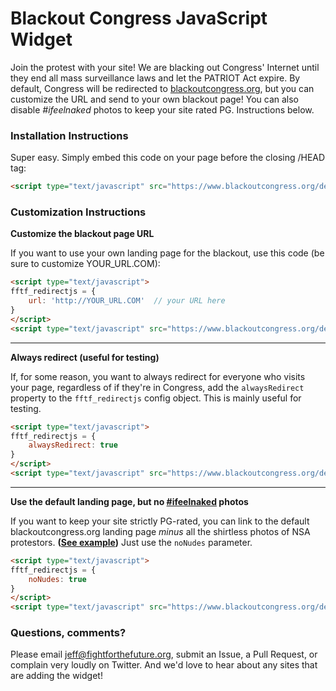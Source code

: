 Blackout Congress JavaScript Widget
===================================

Join the protest with your site!
We are blacking out Congress' Internet until they end all mass surveillance laws
and let the PATRIOT Act expire. By default, Congress will be redirected to
[blackoutcongress.org][1], but you can customize the URL and
send to your own blackout page! You can also disable _#ifeelnaked_ photos to
keep your site rated PG. Instructions below.

### Installation Instructions

Super easy. Simply embed this code on your page before the closing /HEAD tag:

```html
<script type="text/javascript" src="https://www.blackoutcongress.org/detect.js"></script>
```

### Customization Instructions

**Customize the blackout page URL**

If you want to use your own landing page for the blackout, use this code (be
sure to customize YOUR_URL.COM):

```html
<script type="text/javascript">
fftf_redirectjs = {
    url: 'http://YOUR_URL.COM'  // your URL here
}
</script>
<script type="text/javascript" src="https://www.blackoutcongress.org/detect.js"></script>
```
----------------------------------------
**Always redirect (useful for testing)**

If, for some reason, you want to always redirect for everyone who visits your
page, regardless of if they're in Congress, add the `alwaysRedirect` property
to the `fftf_redirectjs` config object. This is mainly useful for testing.

```html
<script type="text/javascript">
fftf_redirectjs = {
    alwaysRedirect: true
}
</script>
<script type="text/javascript" src="https://www.blackoutcongress.org/detect.js"></script>
```
----------------------------------------------------------------
**Use the default landing page, but no [#ifeelnaked][2] photos**

If you want to keep your site strictly PG-rated, you can link to the default
blackoutcongress.org landing page _minus_ all the shirtless photos of NSA
protestors. **([See example][3])** Just use the `noNudes` parameter.

```html
<script type="text/javascript">
fftf_redirectjs = {
    noNudes: true
}
</script>
<script type="text/javascript" src="https://www.blackoutcongress.org/detect.js"></script>
```

### Questions, comments?

Please email jeff@fightforthefuture.org, submit an Issue, a Pull Request, or
complain very loudly on Twitter. And we'd love to hear about any sites that are
adding the widget!


[1]: https://www.blackoutcongress.org
[2]: https://www.ifeelnaked.org
[3]: https://www.blackoutcongress.org/?pg=1
